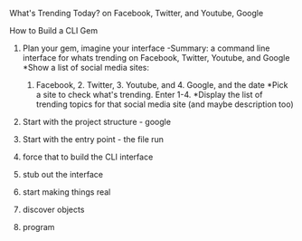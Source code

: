 What's Trending Today? on Facebook, Twitter, and Youtube, Google

How to Build a CLI Gem

1. Plan your gem, imagine your interface
  -Summary: a command line interface for whats trending on Facebook, Twitter, Youtube, and Google
  *Show a list of social media sites:
    1. Facebook, 2. Twitter, 3. Youtube, and 4. Google, and the date
  *Pick a site to check what's trending. Enter 1-4.
  *Display the list of trending topics for that social media site (and maybe description too)
  

  


2. Start with the project structure - google
3. Start with the entry point - the file run
4. force that to build the CLI interface
5. stub out the interface
6. start making things real
7. discover objects
8. program